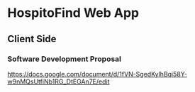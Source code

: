 # HospitoFind Web App
## Client Side

### Software Development Proposal
https://docs.google.com/document/d/1fVN-SgedKylhBqi58Y-w9nMQsUtfiNb1RG_DtEGAn7E/edit
